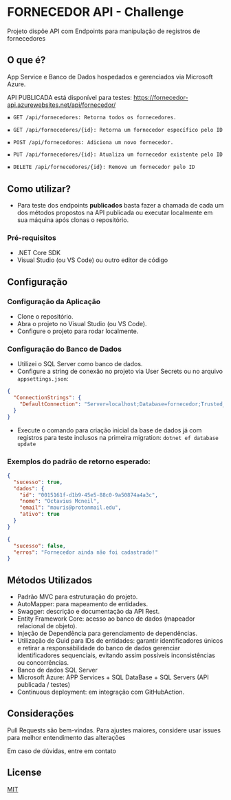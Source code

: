 # FORNECEDOR API - Challenge

Projeto dispõe API com Endpoints para manipulação de registros de fornecedores

## O que é?


App Service e Banco de Dados hospedados e gerenciados via Microsoft Azure.

API PUBLICADA está disponível para testes: https://fornecedor-api.azurewebsites.net/api/fornecedor/

```bash
▪ GET /api/fornecedores: Retorna todos os fornecedores.

▪ GET /api/fornecedores/{id}: Retorna um fornecedor específico pelo ID.

▪ POST /api/fornecedores: Adiciona um novo fornecedor.

▪ PUT /api/fornecedores/{id}: Atualiza um fornecedor existente pelo ID.

▪ DELETE /api/fornecedores/{id}: Remove um fornecedor pelo ID
```



## Como utilizar?

- Para teste dos endpoints **publicados** basta fazer a chamada de cada um dos métodos propostos na API publicada ou executar localmente em sua máquina após clonas o repositório.


### Pré-requisitos

- .NET Core SDK
- Visual Studio (ou VS Code) ou outro editor de código

## Configuração
### Configuração da Aplicação
- Clone o repositório.
- Abra o projeto no Visual Studio (ou VS Code).
- Configure o projeto para rodar localmente.

### Configuração do Banco de Dados

- Utilizei o SQL Server como banco de dados.
- Configure a string de conexão no projeto via User Secrets ou no arquivo `appsettings.json`:

```json
{
  "ConnectionStrings": {
    "DefaultConnection": "Server=localhost;Database=fornecedor;Trusted_Connection=True;TrustServerCertificate=True;"
  }
}

```

- Execute o comando para criação inicial da base de dados já com registros para teste inclusos na primeira migration:
`dotnet ef database update`

### Exemplos do padrão de retorno esperado:
```json
{
  "sucesso": true,
  "dados": {
    "id": "0015161f-d1b9-45e5-88c0-9a50874a4a3c",
    "nome": "Octavius Mcneil",
    "email": "mauris@protonmail.edu",
    "ativo": true
  }
}
```
```json
{
  "sucesso": false,
  "erros": "Fornecedor ainda não foi cadastrado!"
}
```


## Métodos Utilizados
- Padrão MVC para estruturação do projeto.
- AutoMapper: para mapeamento de entidades.
- Swagger: descrição e documentação da API Rest.
- Entity Framework Core: acesso ao banco de dados (mapeador relacional de objeto).
- Injeção de Dependência para gerenciamento de dependências.
- Utilização de Guid para IDs de entidades: garantir identificadores únicos e retirar a responsábilidade do banco de dados gerenciar identificadores sequenciais, evitando assim possíveis inconsistências ou concorrências.
- Banco de dados SQL Server
- Microsoft Azure: APP Services + SQL DataBase + SQL Servers (API publicada / testes)
- Continuous deployment: em integração com GitHubAction.


## Considerações
Pull Requests são bem-vindas. Para ajustes maiores, considere usar issues para melhor entendimento das alterações

Em caso de dúvidas, entre em contato


## License

[MIT](https://choosealicense.com/licenses/mit/)
